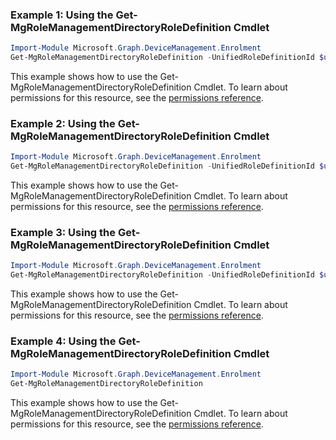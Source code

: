 ### Example 1: Using the Get-MgRoleManagementDirectoryRoleDefinition Cmdlet
```powershell
Import-Module Microsoft.Graph.DeviceManagement.Enrolment
Get-MgRoleManagementDirectoryRoleDefinition -UnifiedRoleDefinitionId $unifiedRoleDefinitionId
```
This example shows how to use the Get-MgRoleManagementDirectoryRoleDefinition Cmdlet.
To learn about permissions for this resource, see the [permissions reference](/graph/permissions-reference).
### Example 2: Using the Get-MgRoleManagementDirectoryRoleDefinition Cmdlet
```powershell
Import-Module Microsoft.Graph.DeviceManagement.Enrolment
Get-MgRoleManagementDirectoryRoleDefinition -UnifiedRoleDefinitionId $unifiedRoleDefinitionId
```
This example shows how to use the Get-MgRoleManagementDirectoryRoleDefinition Cmdlet.
To learn about permissions for this resource, see the [permissions reference](/graph/permissions-reference).
### Example 3: Using the Get-MgRoleManagementDirectoryRoleDefinition Cmdlet
```powershell
Import-Module Microsoft.Graph.DeviceManagement.Enrolment
Get-MgRoleManagementDirectoryRoleDefinition -UnifiedRoleDefinitionId $unifiedRoleDefinitionId -ExpandProperty "inheritsPermissionsFrom" 
```
This example shows how to use the Get-MgRoleManagementDirectoryRoleDefinition Cmdlet.
To learn about permissions for this resource, see the [permissions reference](/graph/permissions-reference).
### Example 4: Using the Get-MgRoleManagementDirectoryRoleDefinition Cmdlet
```powershell
Import-Module Microsoft.Graph.DeviceManagement.Enrolment
Get-MgRoleManagementDirectoryRoleDefinition
```
This example shows how to use the Get-MgRoleManagementDirectoryRoleDefinition Cmdlet.
To learn about permissions for this resource, see the [permissions reference](/graph/permissions-reference).
